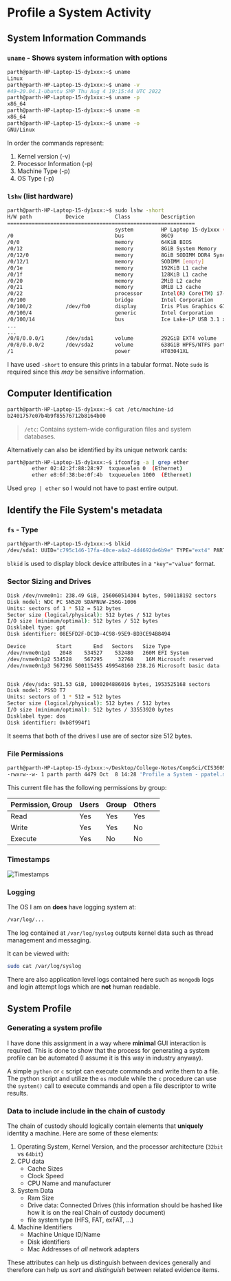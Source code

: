 # Profile a System Activity
## System Information Commands
### `uname` - Shows system information with options
```bash
parth@parth-HP-Laptop-15-dy1xxx:~$ uname
Linux
parth@parth-HP-Laptop-15-dy1xxx:~$ uname -v
#49~20.04.1-Ubuntu SMP Thu Aug 4 19:15:44 UTC 2022
parth@parth-HP-Laptop-15-dy1xxx:~$ uname -p
x86_64
parth@parth-HP-Laptop-15-dy1xxx:~$ uname -m
x86_64
parth@parth-HP-Laptop-15-dy1xxx:~$ uname -o
GNU/Linux
```

In order the commands represent:
1. Kernel version (-v)
2. Processor Information (-p)
3. Machine Type (-p)
4. OS Type (-p)

### `lshw` (list hardware)
```bash
parth@parth-HP-Laptop-15-dy1xxx:~$ sudo lshw -short
H/W path           Device          Class          Description
=============================================================
                                   system         HP Laptop 15-dy1xxx (7WR56UA#A
/0                                 bus            86C9
/0/0                               memory         64KiB BIOS
/0/12                              memory         8GiB System Memory
/0/12/0                            memory         8GiB SODIMM DDR4 Synchronous 2
/0/12/1                            memory         SODIMM [empty]
/0/1e                              memory         192KiB L1 cache
/0/1f                              memory         128KiB L1 cache
/0/20                              memory         2MiB L2 cache
/0/21                              memory         8MiB L3 cache
/0/22                              processor      Intel(R) Core(TM) i7-1065G7 CP
/0/100                             bridge         Intel Corporation
/0/100/2           /dev/fb0        display        Iris Plus Graphics G7
/0/100/4                           generic        Intel Corporation
/0/100/14                          bus            Ice Lake-LP USB 3.1 xHCI 
...
...
/0/8/0.0.0/1       /dev/sda1       volume         292GiB EXT4 volume
/0/8/0.0.0/2       /dev/sda2       volume         638GiB HPFS/NTFS partition
/1                                 power          HT03041XL
```

I have used `-short` to ensure this prints in a tabular format. Note `sudo` is required since this *may* be sensitive information. 

## Computer Identification
```bash
parth@parth-HP-Laptop-15-dy1xxx:~$ cat /etc/machine-id
b2401757e07b4b9f85576712b8164b00
```

> `/etc`: Contains system-wide configuration files and system databases.

Alternatively can also be identified by its unique network cards:
```bash
parth@parth-HP-Laptop-15-dy1xxx:~$ ifconfig -a | grep ether
        ether 02:42:2f:88:28:97  txqueuelen 0  (Ethernet)
        ether e8:6f:38:be:0f:4b  txqueuelen 1000  (Ethernet)
```

Used `grep | ether` so I would not have to past entire output. 

## Identify the File System's metadata
### `fs` - Type
```bash
parth@parth-HP-Laptop-15-dy1xxx:~$ blkid
/dev/sda1: UUID="c795c146-17fa-40ce-a4a2-4d4692de6b9e" TYPE="ext4" PARTUUID="b8f994f1-01"
```

`blkid` is used to display block device attributes in a `"key"="value"` format.

### Sector Sizing and Drives
```bash
Disk /dev/nvme0n1: 238.49 GiB, 256060514304 bytes, 500118192 sectors
Disk model: WDC PC SN520 SDAPNUW-256G-1006          
Units: sectors of 1 * 512 = 512 bytes
Sector size (logical/physical): 512 bytes / 512 bytes
I/O size (minimum/optimal): 512 bytes / 512 bytes
Disklabel type: gpt
Disk identifier: 08E5FD2F-DC1D-4C98-95E9-BD3CE94B8494

Device          Start       End   Sectors   Size Type
/dev/nvme0n1p1   2048    534527    532480   260M EFI System
/dev/nvme0n1p2 534528    567295     32768    16M Microsoft reserved
/dev/nvme0n1p3 567296 500115455 499548160 238.2G Microsoft basic data


Disk /dev/sda: 931.53 GiB, 1000204886016 bytes, 1953525168 sectors
Disk model: PSSD T7         
Units: sectors of 1 * 512 = 512 bytes
Sector size (logical/physical): 512 bytes / 512 bytes
I/O size (minimum/optimal): 512 bytes / 33553920 bytes
Disklabel type: dos
Disk identifier: 0xb8f994f1
```

It seems that both of the drives I use are of sector size $512$ bytes.

### File Permissions
```bash
parth@parth-HP-Laptop-15-dy1xxx:~/Desktop/College-Notes/CompSci/CIS3605 - Introduction to Digital Forensics/Week 6 - Midterm$ ls -l
-rwxrw--w- 1 parth parth 4479 Oct  8 14:28 'Profile a System - ppatel.md'
```

This current file has the following permissions by group:

| Permission, Group | Users | Group | Others |
| ----------------- | ----- | ----- | ------ |
| Read              | Yes   | Yes   | Yes    |
| Write             | Yes   | Yes   | No     |
| Execute           | Yes   | No    | No     |

### Timestamps

![Timestamps](/img/Timestamps.png)

### Logging
The OS I am on **does** have logging system at:
```bash
/var/log/...
```

The log contained at `/var/log/syslog` outputs kernel data such as thread management and messaging. 

It can be viewed with:
```bash
sudo cat /var/log/syslog
```

There are also application level logs contained here such as `mongodb` logs and login attempt logs which are **not** human readable.

## System Profile
### Generating a system profile
I have done this assignment in a way where **minimal** GUI interaction is required. This is done to show that the process for generating a system profile can be automated (I assume it is this way in industry anyway).

A simple `python` or `c` script can execute commands and write them to a file. The python script and utilize the `os` module while the `c` procedure can use the `system()` call to execute commands and open a file descriptor to write results.  

### Data to include include in the chain of custody
The chain of custody should logically contain elements that **uniquely** identity a machine. Here are some of these elements:
1. Operating System, Kernel Version, and the processor architecture (`32bit` vs `64bit`)
2. CPU data
	+ Cache Sizes
	+ Clock Speed
	+ CPU Name and manufacturer 
3. System Data
	+ Ram Size
	+ Drive data: Connected Drives (this information should be hashed like how it is on the real Chain of custody document)
	+ file system type (HFS, FAT, exFAT, ...)
4. Machine Identifiers
	+ Machine Unique ID/Name
	+ Disk identifiers
	+ Mac Addresses of *all* network adapters

These attributes can help us distinguish between devices generally and therefore can help us *sort* and *distinguish* between related evidence items. 